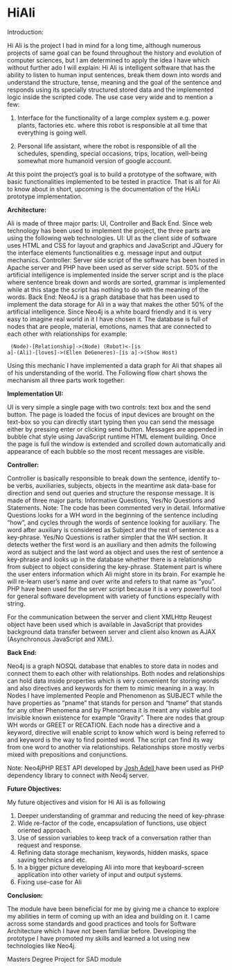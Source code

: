 # HiAli


Introduction:

  Hi Ali is the project I had in mind for a long time, although numerous projects of same goal can be found throughout the history and evolution of computer sciences, but I am determined to apply the idea I have which without further ado I will explain:
  Hi Ali is intelligent software that has the ability to listen to human input sentences, break them down into words and understand the structure, tense, meaning and the goal of the sentence and responds using its specially structured stored data and the implemented logic inside the scripted code.
 The use case very wide and to mention a few: 
1.	Interface for the functionality of a large complex system e.g. power plants, factories etc. where this robot is responsible at all time that everything is going well.


2.	Personal life assistant, where the robot is responsible of all the schedules, spending, special occasions, trips, location, well-being somewhat more humanoid version of google account.

At this point the project’s goal is to build a prototype of the software, with basic functionalities implemented to be tested in practice. That is all for Ali to know about in short, upcoming is the documentation of the HiALi prototype implementation.








<b>Architecture:</b>


Ali is made of three major parts: UI, Controller and Back End. Since web technology has been used to implement the project, the three parts are using the following web technologies.
UI: UI as the client side of software uses HTML and CSS for layout and graphics and JavaScript and JQuery for the interface elements functionalities e.g. message input and output mechanics.
Controller: Server side script of the software has been hosted in Apache server and PHP have been used as server side script. 50% of the artificial intelligence is implemented inside the server script and is the place where sentence break down and words are sorted, grammar is implemented while at this stage the script has nothing to do with the meaning of the words.
Back End: Neo4J is a graph database that has been used to implement the data storage for Ali in a way that makes the other 50% of the artificial intelligence. Since Neo4j is a white board friendly and it is very easy to imagine real world in it I have chosen it. The database is full of nodes that are people, material, emotions, names that are connected to each other with relationships for example:

<code> (Node)-[Relationship]->(Node)
(Robot)<-[is a]-(Ali)-[loves]->(Ellen DeGeneres)-[is a]->(Show Host) </code>

Using this mechanic I have implemented a data graph for Ali that shapes all of his understanding of the world.
The Following flow chart shows the mechanism all three parts work together:



<b>Implementation UI: </b>


 
UI is very simple a single page with two controls: text box and the send button. The page is loaded the focus of input devices are brought on the text-box so you can directly start typing then you can send the message either by pressing enter or clicking send button.
Messages are appended in bubble chat style using JavaScript runtime HTML element building. Once the page is full the window is extended and scrolled down automatically and appearance of each bubble so the most recent messages are visible.
 


<b>Controller:</b>

Controller is basically responsible to break down the sentence, identify to-be verbs, auxiliaries, subjects, objects in the meantime ask data-base for direction and send out queries and structure the response message. It is made of three major parts: Informative Questions, Yes/No Questions and Statements. 
Note: The code has been commented very in detail.
Informative Questions looks for a WH word in the beginning of the sentence including “how”, and cycles through the words of sentence looking for auxiliary. The word after auxiliary is considered as Subject and the rest of sentence as a key-phrase.
Yes/No Questions is rather simpler that the WH section. It detects wether the first word is an auxiliary and then admits the following word as subject and the last word as object and uses the rest of sentence a key-phrase and looks up in the database whether there is a relationship from subject to object considering the key-phrase.
Statement part is where the user enters information which Ali might store in its brain. For example he will re-learn user’s name and over write and refers to that name as “you”.
PHP have been used for the server script because it is a very powerful tool for general software development with variety of functions especially with string.
 
For the communication between the server and client XMLHttp Reuqest object have been used which is available in JavaScript that provides background data transfer between server and client also known as AJAX (Asynchronous JavaScript and XML). 

<b>Back End:</b>

Neo4j is a graph NOSQL database that enables to store data in nodes and connect them to each other with relationships. Both nodes and relationships can hold data inside properties which is very convenient for storing words and also directives and keywords for them to mimic meaning in a way. 
In Nodes I have implemented People and Phenomenon as SUBJECT while the have properties as “pname” that stands for person and “tname” that stands for any other Phenomena and by Phenomena it is meant any visible and invisible known existence for example “Gravity”. There are nodes that group WH words or GREET or RECATION. Each node has a directive and a keyword, directive will enable script to know which word is being referred to and keyword is the way to find pointed word. The script can find its way from one word to another via relationships.
Relationships store mostly verbs mixed with prepositions and conjunctions. 


Note: Neo4jPHP REST API developed by <a href="#"> Josh Adell </a> have been used as PHP dependency library to connect with Neo4j server.

 

<b>Future Objectives:</b>

My future objectives and vision for Hi Ali is as following

1.	Deeper understanding of grammar and reducing the need of key-phrase
2.	Wide re-factor of the code, encapsulation of functions, use object oriented approach.
3.	Use of session variables to keep track of a conversation rather than request and response.
4.	Refining data storage mechanism, keywords, hidden masks, space saving technics and etc.
5.	In a bigger picture developing Ali into more that keyboard-screen application into other variety of input and output systems. 
6.	Fixing use-case for Ali


<b> Conclusion:</b>

The module have been beneficial for me by giving me a chance to explore my abilities in term of coming up with an idea and building on it. I came across some standards and good practices and tools for Software Architecture which I have not been familiar before. Developing the prototype I have promoted my skills and learned a lot using new technologies like Neo4j.  



Masters Degree Project for SAD module
